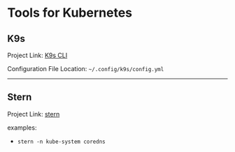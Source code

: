 # Tools for Kubernetes

## K9s

Project Link: [K9s CLI](https://k9scli.io/)

Configuration File Location: `~/.config/k9s/config.yml`

---

## Stern

Project Link: [stern](https://github.com/stern/stern)

examples:
- `stern -n kube-system coredns`
